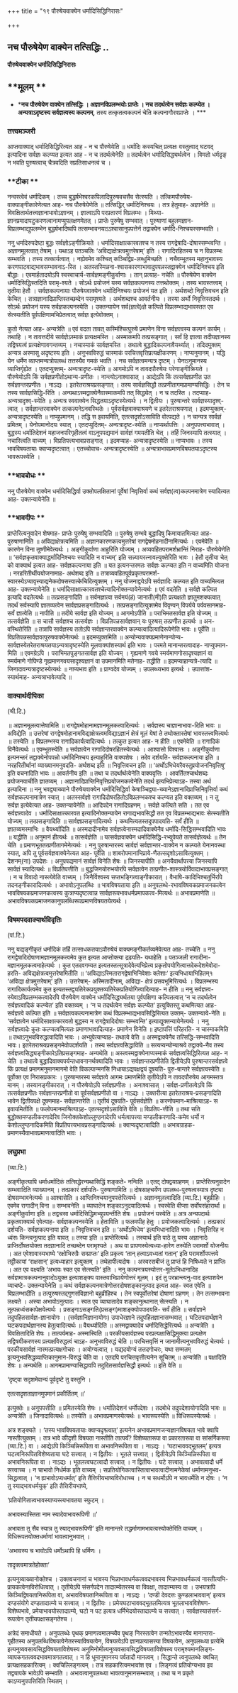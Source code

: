 +++
title = "१९ पौरुषेयवाक्येन धर्मादिसिद्धिनिरासः"

+++


## नच पौरुषेयेण वाक्येन तत्सिद्धिः ..

**पौरुषेयवाक्येन धर्मादिसिद्धिनिरासः**

## **मूलम् **

- ***नच पौरुषेयेण वाक्येन तत्सिद्धिः । अज्ञानविप्रलम्भयोः प्राप्तेः । नच तदर्थत्वेन सर्वज्ञः कल्प्येत । अन्यत्राऽदृष्टस्य सर्वज्ञत्वस्य कल्पनम्**, तस्य तत्कृतत्वकल्पनं चेति कल्पनागौरवप्राप्तेः । ***

### **तत्त्वमञ्जरी**

आप्तवाक्याद् धर्मादिसिद्धिरित्यत आह - न च पौरुषेयेति ॥ धर्मादिः कस्यचित् प्रत्यक्षः वस्तुत्वाद् घटवद् इत्यादिना सर्वज्ञः कल्प्यत इत्यत आह - न च तदर्थत्वेनेति ॥ तदर्थत्वेन धर्मादिसिद्ध्यर्थत्वेन । विमतो धर्मदृङ् न भवति पुरुषत्वाच् चैत्रवदिति सप्रतिसाधनत्वं च ।

### **टीका **

नन्वस्त्वेवं धर्मादिकम् । तच्च बुद्धर्षभेश्वरकपिलादिपुरुषवचसैव सेत्स्यति । तत्किमपौरुषेय-वाक्याङ्गीकारेणेत्यत आह- नच पौरुषेयेणेति ॥ तत्सिद्धिर् धर्मादिनिश्चयः । तत्र हेतुमाह- अज्ञानेति ॥ विवक्षितार्थतत्त्वज्ञानाभावोऽज्ञानम् । ज्ञात्वाऽपि परप्रतारणं विप्रलम्भः । मिथ्या-ज्ञानप्रमादापटुकरणत्वानामप्युपलक्षणमेतत् । प्राप्तेः पुरुषेषु सम्भवात् । पुरुषाणां बहुलमज्ञान-विप्रलम्भाद्युपलम्भेन बुद्धर्षभादिष्वपि तत्सम्भावनयाऽऽश्वासानुपपत्तेर्न तद्वाक्येन धर्मादि-निश्चयस्सम्भवति ।

ननु धर्मादेरुपदेष्टा बुद्धः सर्वज्ञोऽङ्गीक्रियते । धर्मादिसाक्षात्कारवतश्च न तस्य रागद्वेषादि-दोषास्सम्भवन्ति । अज्ञानमूलत्वात् तेषाम् । यथाऽह पतञ्चलिः ‘अविद्याक्षेत्रत्वमुत्तरेषाम्’ इति । रागादिरहितस्य च न विप्रलम्भः सम्भवति । तस्य तत्कार्यत्वात् । नह्येवमेव कश्चित् कञ्चिद्विप्र-लब्धुमिच्छति । नचैवम्भूतस्य महानुभावस्य करणपाटवाद्यभावसम्भावनाऽ-स्ति । अतस्तस्मिन्नना-श्वासकारणाभावादुपपन्नस्तद्वाक्येन धर्मादिनिश्चय इति बौद्धाः । एवमार्हतादयोऽपि स्वस्वाचार्य-सार्वज्ञमङ्गीकुर्वाणाः । तान् प्रत्याह- नचेति ॥ पौरुषेयेण वाक्येन धर्मादिसिद्धिस्तदिति परामृ-श्यते । सोऽर्थः प्रयोजनं यस्य सर्वज्ञकल्पनस्य तत्तथोक्तम् । तस्य भावस्तत्त्वम्
। तृतीया हेतौ । सर्वज्ञकल्पनायाः पौरुषेयवाक्येन धर्मादिनिश्चयः प्रयोजनं यत इति । अर्थशब्दो निवृत्तिवचन इति केचित् । तत्राज्ञानादिप्राप्तिस्तच्छब्देन परामृश्यते । अर्थशब्दश्च आवर्तनीयः । तस्या अर्थो निवृत्तिस्तदर्थः । सोऽर्थः प्रयोजनं यस्य सर्वज्ञकल्पनस्येति । उक्तन्यायेन सर्व(ज्ञत्वे)ज्ञे कल्पिते विप्रलम्भाद्यभावस्तत एव सेत्स्यतीति पूर्वपक्षिणामभिप्रेतत्वात् सर्वज्ञ इत्येवोक्तम् ।

कुतो नेत्यत आह- अन्यत्रेति ॥ एवं वदता तावत् कस्मिंश्चित्पुरुषे प्रमाणेन विना सर्वज्ञत्वस्य कल्पनं कार्यम् । तथाहि । न तावत्तदीये सार्वज्ञेऽस्माकं प्रत्यक्षमस्ति । अस्माकमपि तत्प्रसङ्गात् । सर्वं हि ज्ञात्वा तदीयज्ञानस्य तद्विषयत्वं प्रत्यक्षेणावगन्तव्यम् । नचास्माकं सार्वज्ञमस्ति । तथात्वे बुद्धादिकल्पनावैयर्थ्यात् । तदिदमुक्तम् अन्यत्र अस्मासु अदृष्टस्य इति । अनुभवविरुद्धं चास्माकं परचित्तवृत्तिप्रत्यक्षीकरणम् । नाप्यनुमानम् । यद्धि येन धर्मेण व्याप्तमन्यत्रोपलब्धं तत्तस्यैव गमकं भवति । नच सर्वज्ञत्वमन्यत्र दृष्टम् । येनाऽनुमानस्य व्याप्तिर्गृह्येत । एतदप्युक्तम्- अन्यत्रादृष्ट-स्येति ॥ आगमोऽपि न तावदपौरुषेयः परेणाङ्गीक्रियते । पौरुषेयोऽपि किं सर्वज्ञप्रणीतोऽथान्य-प्रणीतः । नान्त्योऽनाश्वासात् । आद्येऽपि किं तत्सर्वज्ञप्रणीत उत सर्वज्ञान्तरप्रणीतः । नाऽद्यः । इतरेतराश्रयप्रसङ्गात् । तस्य सार्वज्ञसिद्धौ तत्प्रणीतागमप्रामाण्यसिद्धिः । तेन च तस्य सार्वज्ञसिद्धि-रिति । अन्यथाऽस्मद्वाक्येनैवास्माकमपि तत् सिद्ध्येत् । न च तदस्ति । तदप्याह- अन्यत्रादृश्व्-स्येति ॥ अन्यत्र स्ववाक्येन सिद्धतयाऽदृष्टस्येत्यर्थः । न द्वितीयः । पुरुषान्तरे सार्वज्ञस्यादृश्व्-त्वात् । सर्वज्ञान्तरवाक्येन तत्कल्पनेऽनवस्थितेः । पूर्वसर्वज्ञवाक्याश्रयणे च इतरेतराश्रयणात् । इदमप्युक्तम्- अन्यत्रादृष्टस्येति ॥ नाप्युपमानम् । तद्धि स इवायमिति, एतत्सदृशोऽसाविति वोत्पद्यते । न चान्यत्र सार्वज्ञं प्रमितम् । येनोपमानोदयः स्यात् । एतदप्युदितम्- अन्यत्रादृष्ट-स्येति ॥ नाप्यर्थापत्तिः । अनुपपत्त्यभावात् । बुद्धस्य धर्मातिदेशनं महाजनपरिगृहीतत्वं वाऽनुपपद्यमानं सार्वज्ञं गमयतीति चेत् । तर्हि जिनस्यापि तत्स्यात् । नचास्त्विति वाच्यम् । विप्रतिपत्त्यभावप्रसङ्गात् । इदमप्याह- अन्यत्रादृष्टस्येति ॥ नाप्यभावः । तस्य भावविषयतायाः क्वाप्यदृष्टत्वात् । एतच्चोवाच- अन्यत्रादृष्टस्येति ॥ अन्यत्राभावप्रमाणविषयतयाऽदृष्टस्य भावरूपस्येति ।

### **भावबोधः **

ननु पौरुषेयेण वाक्येन धर्मादिसिद्धिर्वा उक्तोपलक्षितानां पूर्वेषां निवृत्तिर्वा कथं सर्वज्ञ(त्व)कल्पनमात्रेण स्यादित्यत आह- उक्तन्यायेनेति ॥

### **भावदीपः **

प्राप्तेरित्यनुवादेन शेषमाह- प्राप्तेः पुरुषेषु सम्भवादिति ॥ पुरुषेषु सम्भवे बुद्धादिषु किमायातमित्यत आह- पुरुषाणामिति ॥ अविद्याक्षेत्रत्वमिति ॥ अज्ञानकारणकत्वमुत्तरेषां रागद्वेषमोहनादीनामित्यर्थः । एवमेवेति ॥ कारणेन विना तूष्णीमेवेत्यर्थः । अङ्गीकुर्वाणा आहुरिति योज्यम् । अव्यवहितपरामर्शभ्रान्तिं निराह- पौरुषेयेणेति ॥ ‘सर्वज्ञकृतवाक्याद्धर्मादिनिश्चयः स्यादिति न वाच्यम्’ इति सन्न्यायरत्नावल्युक्तेरिति भावः । हेतौ तृतीया चेत् को वाक्यार्थ इत्यत आह- सर्वज्ञकल्पनाया इति ॥ यत इत्यनन्तरमतः सर्वज्ञः कल्प्यत इति न वाच्यमिति योजना । नरहरितीर्थीययोजनामाह- अर्थशब्द इति ॥ तत्राव्यवहितपूर्वप्रकृतपरामर्श-स्वारस्येऽप्यावृत्त्याद्यनेकदोषसत्त्वात्केचिदित्युक्तम् । ननु योजनाद्वयेऽपि सर्वज्ञादिः कल्प्यत इति वाच्यमित्यत आह- उक्तन्यायेनेति ॥ धर्मादिसाक्षात्कारवतश्चेत्यादिनोक्तन्यायेनेत्यर्थः ॥ एवं वदतेति ॥ सर्वज्ञे कल्पित इत्यादि वदतेत्यर्थः ॥ तत्प्रसङ्गादिति ॥ सर्वमज्ञात्वा सर्वमयं(हं) जानाती(मी)ति प्रत्यक्षतो ज्ञातुमशक्यत्वात् तदर्थं सर्वस्यापि ज्ञातव्यत्वेन सार्वज्ञप्रसङ्गादित्यर्थः । तत्प्रसङ्गादित्युक्तमेव विवृण्वन् विपर्यये पर्यवसानमाह- सर्वं ज्ञात्वेति ॥ नापीति ॥ तदीये सार्वज्ञ इति योज्यम् ॥ आगमोऽपीति ॥ पराभिमतसार्वज्ञ इति योज्यम् ॥ तत्सर्वज्ञेति ॥ स चासौ सर्वज्ञश्च तत्सर्वज्ञः । विप्रतिपन्नसार्वज्ञवान् यः पुरुषस् तत्प्रणीत इत्यर्थः ॥ अन-वस्थितेरिति ॥ तत्रापि सार्वज्ञस्य ततोऽपि सर्वज्ञान्तरवाक्येन कल्प्यत्वादित्यादिरूपेणेति भावः ॥ पूर्वेति ॥ विप्रतिपन्नसार्वज्ञवत्पुरुषवाक्येनेत्यर्थः ॥ इदमप्युक्तमिति ॥ अन्योन्यवाक्यप्रमाणेनान्योन्य-सार्वज्ञस्येतरेतराश्रयतयाऽन्यत्रादृष्टस्येति मूलवाक्यांशस्यार्थ इति भावः । परमते मानान्तरत्वादाह- नाप्युपमान-मिति ॥ एवमग्रेऽपि । पराभिमतपुङ्गतसार्वज्ञ इति योज्यम् । गृह्यमाणे गवये स्मर्यमाणगोसादृश्यज्ञानं वा स्मर्यमाणे गोपिण्डे
गृह्यमाणगवयसादृश्यज्ञानं वा उपमानमिति मतेनाह- तद्धीति ॥ इदमप्याहान्यत्रे-त्यादि ॥ जिनादावन्यत्रादृष्टस्येत्यर्थः ॥ नाप्यभाव इति ॥ प्राग्वदेव योज्यम् । उपलब्ध्यभाव इत्यर्थः । उपात्तांश-स्यार्थमाह- अन्यत्राभावेत्यादि ॥

### **वाक्यार्थदीपिका**

(श्री.टि.)

॥ अज्ञानमूलत्वात्तेषामिति ॥ रागद्वेषमोहानामज्ञानमूलकत्वादित्यर्थः । सर्वज्ञस्य चाज्ञानाभावा-दिति भावः ॥ अविद्येति ॥ उत्तरेषां रागद्वेषमोहानामविद्याक्षेत्रत्वमविद्याऽज्ञानं क्षेत्रं मूलं येषां ते तथोक्तास्तेषां भावस्तत्त्वमित्यर्थः ॥ तस्येति ॥ विप्रलम्भस्य रागादिकार्यत्वादित्यर्थः । तत्कुत इत्यत आह- न हीति ॥ एवमेवेति ॥ रागादिकं विनैवेत्यर्थः ॥ एवम्भूतस्येति ॥ सर्वज्ञत्वेन रागादिदोषरहितस्येत्यर्थः । आश्वासो विश्वासः । अङ्गीकुर्वाणा इत्यनन्तरं तद्वाक्येनोपपन्नो धर्मादिनिश्चय इत्याहुरिति वाक्यशेषः । तदेव दर्शयति- सर्वज्ञकल्पनाया इति ॥ नरहरितीर्थानां व्याख्यानमनुवदति- अर्थशब्द इति ॥ निवृत्तिवचन इति ॥ ‘अर्थोऽभिधेयरैवस्तुप्रयोजननिवृत्तिषु’ इति वचनादिति भावः ॥ आवर्तनीय इति ॥ तथा च तदर्थार्थत्वेनेति वाक्यवृत्तिः । आवर्तितश्चार्थशब्दः प्रयोजनवाचीति ज्ञातव्यम् । अज्ञानादिप्राप्तिनिवृत्तिप्रयोजनकत्वेनेति तदर्थ इत्यभिप्रेत्याऽह- तस्या अर्थ इत्यादिना ॥ ननु भवद्व्याख्याने पौरुषेयवाक्येन धर्मादिसिद्धिर्वा केषाञ्चिद्व्या-ख्यानेऽज्ञानादिप्राप्तिनिवृत्तिर्वा कथं सर्वज्ञकल्पनामात्रेण स्यात् । अतस्सर्वज्ञो रागादिदोषरहितोऽविप्रलम्भकश्च कल्प्यत इति वक्तव्यम् । न तु सर्वज्ञ इत्येवेत्यत आह- उक्तन्यायेनेति ॥ आदिपदेन रागादिग्रहणम् । सर्वज्ञे कल्पिते सति । तत एव सर्वज्ञत्वादेव । धर्मादिसाक्षात्कारवत इत्यादिनोक्तन्यायेन रागाद्यभावसिद्धौ तत एव विप्रलम्भाद्यभावः सेत्स्यतीति योज्यम् ॥ तत्प्रसङ्गादिति ॥ सार्वज्ञप्रसङ्गादित्यर्थः । कथमित्यतस्तदुपपादयति- सर्वं हीति ॥ ज्ञातव्यमस्माभिः ॥ वैयर्थ्यादिति ॥ अस्मदादीनामेव सर्वज्ञत्वेनास्मदादिवाक्येनैव धर्मादि-सिद्धिसम्भवादिति भावः ॥ यद्धीति ॥ अनुमानं हीत्यर्थः ॥ तत्सर्वज्ञेति ॥ यत्सर्वज्ञवाक्येन धर्मादिसिद्धि-रभ्युपेयते तत्सर्वज्ञेत्यर्थः ॥ तेन चेति ॥ प्रमाणभूततत्प्रणीतागमेनेत्यर्थः । ननु पुरुषान्तरस्य सार्वज्ञं सर्वज्ञान्तर-वाक्येन न कल्प्यते येनानवस्था स्यात्, अपि तु पूर्वसर्वज्ञवाक्येनेत्यत आह- पूर्वेति ॥ शाबरोपमानाभिप्राये-णैतत्सदृशोऽसावित्युक्तम् । देशनम्(ना) उपदेशः । अनुपपद्यमानं सार्वज्ञं विनेति शेषः ॥ जिनस्यापीति ॥ अनयैवार्थापत्त्या जिनस्यापि सार्वज्ञं स्यादित्यर्थः ॥ विप्रतिपत्तीति ॥ बुद्धजिनयोरुभयोरपि सर्वज्ञत्वेन तत्प्रणीत-शास्त्रयोर्विवादाभावप्रसङ्गात् । न च विवादो नास्त्येवेति वाच्यम् । जिनैर्विश्वस्य सप्तभङ्गित्वाङ्गीकारात् । वैभाषि-कादिभिश्चतुर्भिरपि तदनङ्गीकारादित्यर्थः । अभावोऽनुपलब्धिः ॥ भावविषयताया इति ॥ अनुपलब्धे-रभावविषयकप्रमाजनकत्वेन भावविषयकप्रमाजनकत्वस्य कुत्राप्यदृष्टत्वान्न सार्वज्ञरूपभावधर्मप्रमापकत्व-मित्यर्थः ॥ अभावप्रमाणेति ॥ अभावविषयकप्रमाजनकानुपलब्धिरूपप्रमाणविषयतयेत्यर्थः ।

### **विषमपदवाक्यार्थविवृतिः**

(पां.टि.)

ननु यद्यङ्गीकृतं धर्मादिकं तर्हि तत्साधकतयाऽपौरुषेयं वाक्यमङ्गीकर्तव्यमेवेत्यत आह- तच्चेति ॥ ननु रागद्वेषादिदोषाणामज्ञानमूलकत्वमेव कुत इत्यत आप्तोक्त्या द्रढयति- यथाहेति ॥ पतञ्जली रागादीना-मज्ञानमूलकत्वमाहेत्यर्थः । कुत एतदवगम्यत इत्यतस्तत्सूत्रादेवेत्यभिप्रेत्य प्रकृतोपयोगित्वात्तदेकदेशमेवोदा-हरति- अविद्यक्षेत्रत्वमुत्तरेषामितीति ॥ ‘अविद्याऽस्मितारागद्वेषाभिनिवेशाः क्लेशाः’ इत्यभिधायाभिहितम्१ ‘अविद्या क्षेत्रमुत्तरेषाम्’ इति । उत्तरेषाम्- अस्मितादीनाम्, अविद्या- क्षेत्रं प्रसवभूमिरित्यर्थः । विप्रलम्भस्य रागादिकार्यत्वमेव कुत इत्यतस्तद्व्यतिरेकप्रयुक्तव्यतिरेकप्रतियोगित्वादित्याह- न हीति ॥ ननु सर्वज्ञत्व-स्येवाऽविप्रलम्भकत्वादेरपि पौरुषेयेण वाक्येन धर्मादिसिद्ध्यर्थतया पूर्वपक्षिणा कल्पितत्वात् ‘न च तदर्थत्वेन सर्वज्ञत्वादिकं कल्प्येत’ इति वक्तव्यम् । ‘न च तदर्थत्वेन सर्वज्ञः कल्प्येत’ इत्युक्तिस्तु कथमित्यत आह- सर्वज्ञत्वे कल्पित इति ॥ सर्वज्ञत्वकल्पनामात्रेण कथं विप्रलम्भाद्यभावसिद्धिरित्यत उक्तम्- उक्तन्याये-नेति ॥ ‘सर्वज्ञत्वेन धर्मादिसाक्षात्कारवतो बुद्धस्य न रागद्वेषादिदोषाः सम्भवन्ति’ इत्याद्युक्तन्यायेनेत्यर्थः । ननु सर्वज्ञत्वादेः कुतः कल्प्यत्वमित्यतः प्रमाणाभावादित्याह- प्रमाणेन विनेति ॥ इष्टापत्तिं परिहरति- न चास्माकमिति ॥ तथाऽनुभवविरुद्धत्वादिति भावः । अभ्युपेत्याप्याह- तथात्वे वेति ॥ अस्मद्वाक्येनैव तत्सिद्धि-सम्भवादिति भावः। इतरेतराश्रयप्रसङ्गमेवोपदर्शयति । तस्य सर्वज्ञत्वसिद्धाविति ॥ सत्यप्यन्योन्याश्रये तद्वाक्ये-नैव तस्य सर्वज्ञत्वसिद्ध्यङ्गीकारेऽतिप्रसङ्गमाह- अन्यथेति ॥ अस्त्वस्मद्वाक्येनाप्यस्माकं सर्वज्ञत्वसिद्धिरित्यत आह- न चेति ॥ तथात्वे बुद्धादिवाक्यपर्यन्तधावनानर्थक्यादिति भावः । सर्वज्ञान्तरप्रणीतेति द्वितीयेऽपि पुरुषान्तरसर्वज्ञत्वे किं प्रत्यक्षं प्रमाणमनुमानमागमो वेति विकल्पान्मनसि निधायाऽद्यपक्षद्वयं दूषयति- पुरु-षान्तरे सर्वज्ञत्वस्येति ॥ पूर्वोक्त एव निरासप्रकारः । पुरुषान्तरस्य सर्वज्ञत्वे आगमः प्रमाणमिति तृतीयेऽपि न तावदपौरुषेय आगमस्तत्र मानम् । तस्यानङ्गीकारात् । न पौरुषेयोऽपि सर्वज्ञप्रणीतः । अनाश्वासात् । सर्वज्ञ-प्रणीतत्वेऽपि किं तत्सर्वज्ञप्रणीतः सर्वज्ञान्तरप्रणीतो वा पूर्वसर्वज्ञप्रणीतो वा । नाऽद्यः । उक्तरीत्या इतरेतराश्रय-प्रसङ्गादिति भावेन द्वितीयपक्षे दूषणमाह- सर्वज्ञान्तरेति ॥ तृतीयं दूषयति- पूर्वसर्वज्ञेति ॥ करणोपमान-माश्रित्याऽह- स इवायमितीति ॥ फलोपमानमाश्रित्याऽह- एतत्सदृशोऽसाविति वेति ॥ विप्रतिप-त्तीति ॥ तथा सति बुद्धोक्तमण्डलीकरणादेरिव जिनोक्तकेशोल्लुण्ठनादेरपि धर्मत्वापत्त्या
मण्डलीकरणादि-कमेव धर्मो न केशोल्लुण्ठनादिकमिति विप्रतिपत्त्यभावप्रसङ्गादित्यर्थः ॥ क्वाप्यदृष्टत्वादिति ॥ अभावग्राहक-प्रमाणस्यैवाभावप्रमाणत्वादिति भावः ।

### **लघुप्रभा**

(व्या.टि.)

अङ्गीकृत्यापि धर्माधर्मादिकं तत्सिद्धेरन्यथासिद्धिं शङ्कते- नन्विति ॥ एतद् दोषद्वयग्रहणम् । प्राप्तेरित्यनुवादेन सम्भवादिति व्याख्यानम् । तत्प्रकारं दर्शयति- पुरुषाणामिति ॥ दोषसाहचर्येण उपलब्ध-पुरुषत्वस्यात्र दृष्ट्या दोषसम्भावनेत्यर्थः ॥ आश्वासेति ॥ आप्तिनिश्चयानुपपत्तेरित्यर्थः । अज्ञानमूलत्वादिति (व्या.टि.) बहुव्रीहिः । एवमेव रागादीन् विना ॥ सम्भावनेति ॥ व्याघातेन शङ्काऽनुदयादित्यर्थः । स्वस्वेति वीप्सा सर्वोपसंहारार्था ॥ अङ्गीकुर्वाणा इति ॥ तद्वचसा धर्मादिसिद्धिमभ्युपयन्तीति शेषः ॥ प्रयोजनं यस्येति ॥ अत्र अन्यपदार्थः प्रकृतवाक्यार्थ एवेत्याह- सर्वज्ञकल्पनस्येति ॥ हेताविति ॥ फलमपीह हेतुः । प्रयोजकत्वादित्यर्थः । तत्प्रकारं दर्शयति- सर्वज्ञकल्पनाया इति ॥ निवृत्तिवचन इति ॥ ‘अर्थोऽभिधेय’ इत्यभिधानादिति भावः । निवृत्तिरिह न ध्वंसः किन्त्वनुत्पाद इति यावत् ॥ तस्या इति ॥ प्राप्तेरित्यर्थः । तस्यार्थ इति पाठे तु यस्य अज्ञानादेः प्राप्तिर्दोषतयोक्ता तदज्ञानादि तच्छब्देन परामृश्यते । अथ वा प्रापणस्येत्यध्या-हारेण तस्येति परामर्शो योजनीयः । अत एवेशावास्यभाष्ये ‘रक्षोभिरुग्रैः सम्प्राप्तः’ इति प्रकृत्य ‘तान् हत्वाऽवध्यतां गतान्’ इति परामर्शोपपत्तये तट्टीकायां ‘राक्षसान्’ इत्यध्याहार इत्युक्तम् । तथेहापीत्यदोषः । अस्वरसबीजं तु प्राप्तं हि निषिध्यते न प्राप्तिः । अत एव वक्ष्यति ‘अभावः स्वत एव सेत्स्यति’ इति । ननु कल्पनत्रयस्योत्तर-मूलेऽभिधानादिह सर्वज्ञमात्रकल्पनानुवादोऽयुक्त इत्याशङ्क्य वास्तवाभिप्रायेणोत्तरं मूलम् । इदं तु परभ्रान्त्यनु-वाद इत्याशयेन व्याचष्टे- उक्तन्यायेनेति ॥ कथं सर्वज्ञकल्पनमात्रेणोत्तरदोषशङ्कानुत्पाद इत्यत आह- स्वत एवेति ॥ विप्रलम्भादीति ॥ तत्पुरुषस्तद्गुणसंविज्ञानो बहुव्रीहिश्च । तेन स्वपूर्वोत्तरेषां दोषाणां ग्रहणम् । तेन तत्सम्भावना लक्ष्यते । अस्या अभावोऽनुत्पादः । स्वत एव व्याघातादेव शङ्कानुत्थानात् सेत्स्यति । न तूत्पन्नध्वंसकापेक्षयेत्यर्थः । प्रसङ्गाऽसङ्गति(प्रसङ्ग)माशङ्क्योपपादयति- सर्वं हीति ॥ सर्वाज्ञाने तदुपहितसार्वज्ञ-ज्ञानायोगः । (सर्वज्ञानिज्ञानायोगः) उपाधेरज्ञाने तदुपहितज्ञानासम्भवात् । घटितपदार्थज्ञाने घटकपदार्थज्ञानस्य हेतुत्वादित्यर्थः ॥ वैयर्थ्यादिति ॥ अस्मद्वाक्यादेव धर्मादिसिद्धेरित्यर्थः ॥ अन्यत्रेति ॥ विवक्षितादिति शेषः । तात्पर्यमाह- अस्मास्विति ॥ परकीयसार्वज्ञस्य परप्रत्यक्षासिद्धिमुक्त्वा प्रत्यक्षेण तद्विषयीकरणस्य प्रत्यक्षविरुद्धत्वं चाऽह- अनुभवविरुद्धं चेति ॥ परचित्तवृत्तिं न जानामीत्यनुभवविरुद्धं चेत्यर्थः । परकीयसार्वज्ञं नास्मत्प्रत्यक्षगोचरः । अयोग्यत्वात् । यद्यदयोग्यं तत्तदगोचरः, यथा सम्मतम् इत्यनुभवसिद्धव्याप्तिकानुमान-विरुद्धं चेति वा । एतदपि परचित्तवृत्तीत्यनेन सूचितम् ॥ अन्यत्रेति ॥ पक्षादिति शेषः ॥ अन्यथेति ॥ आगमप्रामाण्यासिद्धावपि तदुदितसार्वज्ञसिद्धौ इत्यर्थः ॥ इति वेति ॥

‘दृष्ट्वा सदृशमेवान्यं पूर्वदृष्टे तु वस्तुनि ।

एतत्सदृशताज्ञानमुपमानं प्रकीर्तितम् ॥’

इत्युक्तेः ॥ अनुपपत्तीति ॥ प्रमितस्येति शेषः । धर्मातिदेशनं धर्मोपदेशः । तदबोधे तदुपदेशायोगादिति भावः ॥ अन्यत्रेति ॥ जिनादावित्यर्थः ॥ तस्येति ॥ अभावप्रमाणस्येत्यर्थः ॥ भावरूपस्येति ॥ विधिरूपस्येत्यर्थः ।

अत्र शङ्क्यते । ‘तस्य भावविषयतायाः क्वाप्यदृश्व्त्वात्’ इत्यनेन अभावप्रमाणजन्यज्ञानविषयता भावे क्वापि नास्तीत्युक्तम् । तत्र भावे कीदृशी विषयता नास्तीति तात्पर्यं? विशेष्यतारूपा वा प्रकारतारूपा वा सांसर्गिकरूपा (व्या.टि.) वा । आद्येऽपि किञ्चिन्निरूपिता वा अभावनिरूपिता वा । नाऽद्यः । ‘घटाभाववद्भूतलम्’ इत्यत्र घटत्वनिरूपितविशेष्यताया घटे सत्त्वात् । न द्वितीयः । भूतले सत्त्वात् । द्वितीयेऽपि किञ्चिन्निरूपिता वा अभावनिरूपिता वा । नाऽद्यः । भूतलत्वघटत्वादौ सत्त्वात् । न द्वितीयः । घटे सत्त्वात् । अभावत्वादौ धर्मे सत्त्वाच्च । न चाभावो निर्धर्मक इति वाच्यम् । सप्रतियोगिकत्वास्तित्वाभावत्वादीनामनेकेषां धर्माणामनुभव-सिद्धत्वात् । ‘न ह्यभावोऽप्यधर्मात्’ इति तैत्तिरीयभाष्यविरोधाच्च । न च सधर्मोऽपि न भावधर्मेति न दोषः । ‘न तु स्याद्भावधर्मयुक्’ इति तैत्तिरीयभाष्ये,

‘प्रतियोगितात्वभावस्याप्यस्त्यभावतया स्फुटम् ।

अभावस्यास्तिता नाम स्यादेवाभावरूपिणी ॥’

अभावता तु सैव स्यान्न तु स्याद्भावरूपिणी’ इति मानान्तरे तद्धर्माणामभावत्वस्योक्तेरिति वाच्यम् । विधिरूपतयोक्तधर्माणां भावत्वानुभवात् ।

‘अभावस्य च भावोऽपि धर्मोऽथापि हि धर्मिणः ।

तादृक्त्वमात्रतेहोक्ता’

इत्यनुव्याख्यानोक्तेश्च । उक्तवचनानां च भावस्य भिन्नाभावधर्मकत्ववदभावस्य भिन्नभावधर्मकत्वं नास्तीत्यभि-प्रायकत्वेनाविरोधित्वात् । तृतीयेऽपि संसर्गपदेन तादात्म्येतरस्य वा विवक्षा, तादात्म्यस्य वा । उभयत्रापि किञ्चिद्विषयतानिरूपिता वा, अभावविषयतानिरूपिता वा । नाऽद्यः । ‘दण्डी देवदत्तः कुण्डलाभाववान्’ इत्यत्र दण्डसंयोगे दण्डतादात्म्ये च सत्त्वात् । न द्वितीयः । प्रमेयघटाभाववद्भूतलमित्यत्र भूतलाभावविशेषण-विशेष्यभावे, प्रमेयाभावयोस्तादात्म्ये, घटो न पट इत्यत्र धर्मिभेदयोस्तादात्म्ये च सत्त्वात् । सार्वज्ञस्यासंसर्ग-रूपत्वेन तृतीयपक्षासङ्गतेश्च ।

अत्रेदं समाधीयते । अनुपलब्धेः पृथक् प्रमाणत्वमालम्ब्यैव पृथङ् निरस्तत्वेन तन्मतेऽभावस्यैव मानान्तरा-गृहीतस्य अनुपलब्धिविषयत्वेनेतरस्याविषयत्वेन, विषयत्वेऽपि ज्ञानप्रत्यासत्त्या विषयत्वेन, अनुपलब्ध्या प्रत्येमि इत्यनुव्यवसायसिद्धविषयताविशेषस्य अनुमिनोमीत्यनुव्यवसायसिद्धविषयताविशेषस्य परामृश्यमानलिङ्ग-व्यापकगतत्ववदभावमात्रगतत्वात् । न हि धूमानुमानस्य पर्वतादौ मानत्वम् । सिद्धान्ते त्वनुपलब्धेः क्वचित् प्रत्यक्षसहकारित्वम् । क्वचिल्लिङ्गत्वम् । तत्र सहकारित्वमभावांश एव । लिङ्गत्वं प्रतियोग्यभाव इव तद्व्यापके भावेऽपि सम्भवति । अभावत्वानुपलब्ध्या भावत्वानुमानसम्भवात् । तथा च न प्रकृते काऽप्यनुपपत्तिरिति स्थितम् ।

